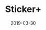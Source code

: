---
layout: site
title: "Sticker+"
date: 2019-03-30
categories: [community]
version: 7.2.10
major: 7
minor: 2
patch: 10
slug: sticker-plus
link: https://sticker.plus/
submitter: dmitriytretyakov 
permalink: /sites/:slug
---
